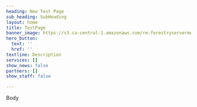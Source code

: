 ```yaml
---
heading: New Test Page
sub_heading: SubHeading
layout: home
title: TestPage
banner_image: https://s3.ca-central-1.amazonaws.com/rm-forestryservermedia/media/howWeWork.jpg
hero_button:
  text: ''
  href: ''
textline: Description
services: []
show_news: false
partners: []
show_staff: false

---
```

Body